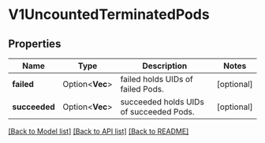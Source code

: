 # V1UncountedTerminatedPods

## Properties

Name | Type | Description | Notes
------------ | ------------- | ------------- | -------------
**failed** | Option<**Vec<String>**> | failed holds UIDs of failed Pods. | [optional]
**succeeded** | Option<**Vec<String>**> | succeeded holds UIDs of succeeded Pods. | [optional]

[[Back to Model list]](../README.md#documentation-for-models) [[Back to API list]](../README.md#documentation-for-api-endpoints) [[Back to README]](../README.md)


